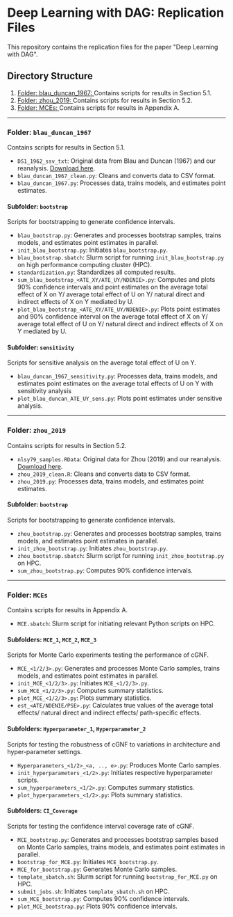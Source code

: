 # Deep Learning with DAG: Replication Files

This repository contains the replication files for the paper "Deep Learning with DAG".

## Directory Structure

1. [Folder: blau_duncan_1967: ](#folder-blau_duncan_1967)
   Contains scripts for results in Section 5.1.
2. [Folder: zhou_2019: ](#folder-zhou_2019)
   Contains scripts for results in Section 5.2.
3. [Folder: MCEs: ](#folder-mces)
   Contains scripts for results in Appendix A.

---

### Folder: `blau_duncan_1967`
Contains scripts for results in Section 5.1.

- `DS1_1962_ssv_txt`: Original data from Blau and Duncan (1967) and our reanalysis. [Download here](https://scholar.harvard.edu/files/xzhou/files/zhou2019_college_replication.zip).
- `blau_duncan_1967_clean.py`: Cleans and converts data to CSV format.
- `blau_duncan_1967.py`: Processes data, trains models, and estimates point estimates.

#### Subfolder: `bootstrap`
Scripts for bootstrapping to generate confidence intervals.

- `blau_bootstrap.py`: Generates and processes bootstrap samples, trains models, and estimates point estimates in parallel.
- `init_blau_bootstrap.py`: Initiates `blau_bootstrap.py`.
- `blau_bootstrap.sbatch`: Slurm script for running `init_blau_bootstrap.py` on high performance computing cluster (HPC).
- `standardization.py`: Standardizes all computed results.
- `sum_blau_bootstrap_<ATE_XY/ATE_UY/NDENIE>.py`: Computes and plots 90% confidence intervals and point estimates on the average total effect of X on Y/ average total effect of U on Y/ natural direct and indirect effects of X on Y mediated by U.
- `plot_blau_bootstrap_<ATE_XY/ATE_UY/NDENIE>.py`: Plots point estimates and 90% confidence interval on the average total effect of X on Y/ average total effect of U on Y/ natural direct and indirect effects of X on Y mediated by U.

#### Subfolder: `sensitivity`
Scripts for sensitive analysis on the average total effect of U on Y.

- `blau_duncan_1967_sensitivity.py`: Processes data, trains models, and estimates point estimates on the average total effects of U on Y with sensitivity analysis
- `plot_blau_duncan_ATE_UY_sens.py`: Plots point estimates under sensitive analysis.

---

### Folder: `zhou_2019`
Contains scripts for results in Section 5.2.

- `nlsy79_samples.RData`: Original data for Zhou (2019) and our reanalysis. [Download here](https://scholar.harvard.edu/files/xzhou/files/zhou2019_college_replication.zip).
- `zhou_2019_clean.R`: Cleans and converts data to CSV format.
- `zhou_2019.py`: Processes data, trains models, and estimates point estimates.

#### Subfolder: `bootstrap`
Scripts for bootstrapping to generate confidence intervals.

- `zhou_bootstrap.py`: Generates and processes bootstrap samples, trains models, and estimates point estimates in parallel.
- `init_zhou_bootstrap.py`: Initiates `zhou_bootstrap.py`.
- `zhou_bootstrap.sbatch`: Slurm script for running `init_zhou_bootstrap.py` on HPC.
- `sum_zhou_bootstrap.py`: Computes 90% confidence intervals.

---

### Folder: `MCEs`
Contains scripts for results in Appendix A.

- `MCE.sbatch`: Slurm script for initiating relevant Python scripts on HPC.

#### Subfolders: `MCE_1`, `MCE_2`, `MCE_3`
Scripts for Monte Carlo experiments testing the performance of cGNF.

- `MCE_<1/2/3>.py`: Generates and processes Monte Carlo samples, trains models, and estimates point estimates in parallel.
- `init_MCE_<1/2/3>.py`: Initiates `MCE_<1/2/3>.py`.
- `sum_MCE_<1/2/3>.py`: Computes summary statistics.
- `plot_MCE_<1/2/3>.py`: Plots summary statistics.
- `est_<ATE/NDENIE/PSE>.py`: Calculates true values of the average total effects/ natural direct and indirect effects/ path-specific effects.

#### Subfolders: `Hyperparameter_1`, `Hyperparameter_2`
Scripts for testing the robustness of cGNF to variations in architecture and hyper-parameter settings.

- `Hyperparameters_<1/2>_<a, .., e>.py`: Produces Monte Carlo samples.
- `init_hyperparameters_<1/2>.py`: Initiates respective hyperparameter scripts.
- `sum_hyperparameters_<1/2>.py`: Computes summary statistics.
- `plot_hyperparameters_<1/2>.py`: Plots summary statistics.

#### Subfolders: `CI_Coverage`
Scripts for testing the confidence interval coverage rate of cGNF.

- `MCE_bootstrap.py`: Generates and processes bootstrap samples based on Monte Carlo samples, trains models, and estimates point estimates in parallel.
- `bootstrap_for_MCE.py`: Initiates `MCE_bootstrap.py`.
- `MCE_for_bootstrap.py`: Generates Monte Carlo samples.
- `template_sbatch.sh`: Slurm script for running `bootstrap_for_MCE.py` on HPC.
- `submit_jobs.sh`: Initiates `template_sbatch.sh` on HPC.
- `sum_MCE_bootstrap.py`: Computes 90% confidence intervals.
- `plot_MCE_bootstrap.py`: Plots 90% confidence intervals.
